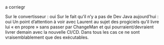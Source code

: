 a corriegr

Sur le convertisseur : oui
Sur le fait qu’il n’y a pas de Dev Java aujourd’hui : oui
Un point d’attention à voir avec Laurent au sujet des progiciels qu’il livre lui « en propre » sans passer par ChangeMan et qui pourraient/devraient livrer demain avec la nouvelle CI/CD. Dans tous les cas ce ne sont vraisemblablement que des exécutables.

